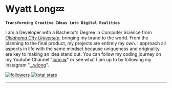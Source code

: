 # Wyatt Long💤

**`Transforming Creative Ideas into Digital Realities`**

I am a Developer with a Bachelor's Degree in Computer Science from [_Oklahoma City University_](https://www.okcu.edu/), bringing my brand to the world. From the planning to the final product, my projects are entirely my own. I approach all aspects in life with the same mindset because uniqueness and originality are key to making an idea stand out. You can follow my coding journey on my Youtube Channel "[long.w](https://www.youtube.com/@long.w)" or see what I am up to by following my Instagram "[_.wlong](https://www.instagram.com/_.wlong)".

<p align="left">
    <a href="https://github.com/WyattLong?tab=followers">
      <img alt="followers" title="Follow on Github" src="https://custom-icon-badges.demolab.com/github/followers/WyattLong?color=236ad3&labelColor=1155ba&style=for-the-badge&logo=person-add&label+Follow&logoColor=white"/></a>
     <a href="https://github.com/WyattLong?tab=repositories&sort=stargazers">
      <img alt="total stars" title="Stars on Github" src="https://custom-icon-badges.demolab.com/github/stars/WyattLong?color=55960c&style=for-the-badge&labelColor=488207&logo=star"/></a>
 </p>
 
 <hr height=5px></hr>
 
 
 
 
<!--💢❌⭕🔱〽️🚸♻️💠❎➕®️©️🔶🔸🔻🔺🔷
**WyattLong/WyattLong** is a ✨ _special_ ✨ repository because its `README.md` (this file) appears on your GitHub profile.

Here are some ideas to get you started:

- 🔭 I’m currently working on ...
- 🌱 I’m currently learning ...
- 👯 I’m looking to collaborate on ...
- 🤔 I’m looking for help with ...
- 💬 Ask me about ...
- 📫 How to reach me: ...
- 😄 Pronouns: ...
- ⚡ Fun fact: ...
-->
